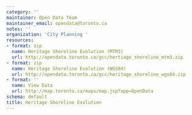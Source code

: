 ```yaml
---
category: ''
maintainer: Open Data Team
maintainer_email: opendata@toronto.ca
notes: ''
organization: 'City Planning '
resources:
- format: zip
  name: Heritage Shoreline Evolution (MTM3)
  url: http://opendata.toronto.ca/gcc/hertiage_shoreline_mtm3.zip
- format: zip
  name: Heritage Shoreline Evolution (WGS84)
  url: http://opendata.toronto.ca/gcc/heritage_shoreline_wgs84.zip
- format: ''
  name: View Data
  url: http://map.toronto.ca/maps/map.jsp?app=OpenData
schema: default
title: Heritage Shoreline Evolution
---
```

